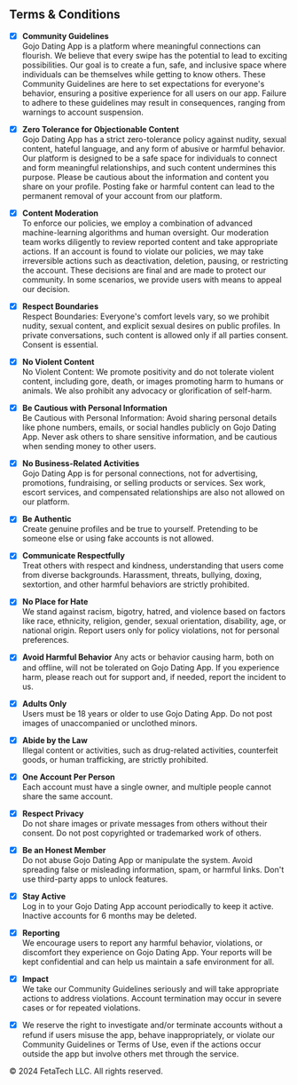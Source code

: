 ## Terms & Conditions

- [x]  **Community Guidelines** \
Gojo Dating App is a platform where meaningful connections can flourish. We believe that every swipe has the potential to lead to exciting possibilities. Our goal is to create a fun, safe, and inclusive space where individuals can be themselves while getting to know others. These Community Guidelines are here to set expectations for everyone's behavior, ensuring a positive experience for all users on our app. Failure to adhere to these guidelines may result in consequences, ranging from warnings to account suspension.

- [x]  **Zero Tolerance for Objectionable Content** \
Gojo Dating App has a strict zero-tolerance policy against nudity, sexual content, hateful language, and any form of abusive or harmful behavior. Our platform is designed to be a safe space for individuals to connect and form meaningful relationships, and such content undermines this purpose. Please be cautious about the information and content you share on your profile. Posting fake or harmful content can lead to the permanent removal of your account from our platform.

- [x]  **Content Moderation** \
To enforce our policies, we employ a combination of advanced machine-learning algorithms and human oversight. Our moderation team works diligently to review reported content and take appropriate actions. If an account is found to violate our policies, we may take irreversible actions such as deactivation, deletion, pausing, or restricting the account. These decisions are final and are made to protect our community. In some scenarios, we provide users with means to appeal our decision. 

- [x] **Respect Boundaries** \
Respect Boundaries: Everyone's comfort levels vary, so we prohibit nudity, sexual content, and explicit sexual desires on public profiles. In private conversations, such content is allowed only if all parties consent. Consent is essential.

- [x] **No Violent Content** \
No Violent Content: We promote positivity and do not tolerate violent content, including gore, death, or images promoting harm to humans or animals. We also prohibit any advocacy or glorification of self-harm.

- [x] **Be Cautious with Personal Information** \
Be Cautious with Personal Information: Avoid sharing personal details like phone numbers, emails, or social handles publicly on Gojo Dating App. Never ask others to share sensitive information, and be cautious when sending money to other users.

- [x]  **No Business-Related Activities** \
Gojo Dating App is for personal connections, not for advertising, promotions, fundraising, or selling products or services. Sex work, escort services, and compensated relationships are also not allowed on our platform.

- [x]  **Be Authentic** \
Create genuine profiles and be true to yourself. Pretending to be someone else or using fake accounts is not allowed.

- [x]  **Communicate Respectfully** \
Treat others with respect and kindness, understanding that users come from diverse backgrounds. Harassment, threats, bullying, doxing, sextortion, and other harmful behaviors are strictly prohibited.

- [x]  **No Place for Hate** \
We stand against racism, bigotry, hatred, and violence based on factors like race, ethnicity, religion, gender, sexual orientation, disability, age, or national origin. Report users only for policy violations, not for personal preferences.

- [x]  **Avoid Harmful Behavior**
Any acts or behavior causing harm, both on and offline, will not be tolerated on Gojo Dating App. If you experience harm, please reach out for support and, if needed, report the incident to us.

- [x]  **Adults Only** \
Users must be 18 years or older to use Gojo Dating App. Do not post images of unaccompanied or unclothed minors.

- [x]  **Abide by the Law** \
Illegal content or activities, such as drug-related activities, counterfeit goods, or human trafficking, are strictly prohibited.

- [x]  **One Account Per Person** \
Each account must have a single owner, and multiple people cannot share the same account.

- [x]  **Respect Privacy** \
Do not share images or private messages from others without their consent. Do not post copyrighted or trademarked work of others.

- [x]  **Be an Honest Member** \
Do not abuse Gojo Dating App or manipulate the system. Avoid spreading false or misleading information, spam, or harmful links. Don't use third-party apps to unlock features.

- [x]  **Stay Active** \
Log in to your Gojo Dating App account periodically to keep it active. Inactive accounts for 6 months may be deleted.

- [x]  **Reporting**\
We encourage users to report any harmful behavior, violations, or discomfort they experience on Gojo Dating App. Your reports will be kept confidential and can help us maintain a safe environment for all.

- [x]  **Impact** \
We take our Community Guidelines seriously and will take appropriate actions to address violations. Account termination may occur in severe cases or for repeated violations.

- [x] We reserve the right to investigate and/or terminate accounts without a refund if users misuse the app, behave inappropriately, or violate our Community Guidelines or Terms of Use, even if the actions occur outside the app but involve others met through the service.

© 2024 FetaTech LLC. All rights reserved.
